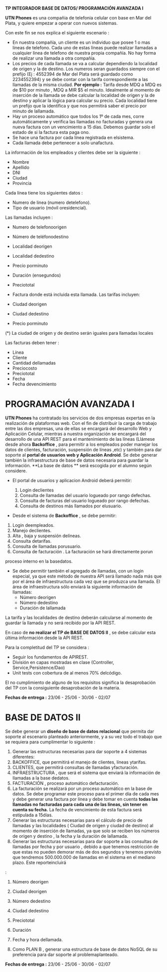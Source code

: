 **TP INTEGRADOR BASE DE DATOS/ PROGRAMACIÓN AVANZADA I**

**UTN Phones** es una compañia de telefonia celular con base en Mar del Plata, y quiere empezar a operar con nuevos sistemas.

Con este fin se nos explica el siguiente escenario :

- En nuestra compañía, un cliente es un individuo que posee 1 o mas lineas de telefono. Cada uno de estas líneas puede realizar llamadas a cualquier linea de telefono de nuestra propia compañía. No hay forma de realizar una llamada a otra compañía.
- Los precios de cada llamada se va a calcular dependiendo la localidad de origen y la de destino. Los numeros seran guardados siempre con el prefijo (Ej : 4552394 de Mar del Plata será guardado como 2234552394) y se debe contar con la tarifa correspondiente a las llamadas de la misma ciudad. **Por ejemplo :** Tarifa desde MDQ a MDQ es de $10 por minuto , MDQ a MIR $5 el minuto. Idealmente al momento de inserción de la llamada se debe calcular la localidad de origen y la de destino y aplicar la lógica para calcular su precio. Cada localidad tiene un prefijo que la identifica y que nos permitirá saber el precio por minuto de lallamada.
- Hay un proceso automático que todos los 1º de cada mes, corre automáticamente y verifica las llamadas no facturadas y genera una nueva factura con un vencimiento a 15 días. Debemos guardar solo el estado de si la factura esta paga ono.
- Se hace una factura por cada línea registrada en elsistema.
- Cada llamada debe pertenecer a solo unafactura.

La información de los empleados y clientes debe ser la siguiente :

- Nombre
- Apellido
- DNI
- Ciudad
- Provincia

Cada línea tiene los siguientes datos :

- Numero de linea (numero detelefono).
- Tipo de usuario (móvil oresidencial).

Las llamadas incluyen :

- Numero de telefonoorigen
- Número de teléfonodestino
- Localidad deorigen
- Localidad dedestino
- Precio porminuto
- Duración (ensegundos)
- Preciototal
- Factura donde está incluida esta llamada. Las tarifas incluyen:

- Ciudad deorigen
- Ciudad dedestino
- Precio porminuto

(\*) La ciudad de origen y de destino serán iguales para llamadas locales

Las facturas deben tener :

- Línea
- Cliente
- Cantidad dellamadas
- Preciocosto
- Preciototal
- Fecha
- Fecha devencimiento

# PROGRAMACIÓN AVANZADA I

**UTN Phones** ha contratado los servicios de dos empresas expertas en la realización de plataformas web. Con el fin de distribuir la carga de trabajo entre las dos empresas, una de ellas se encargará del desarrollo Web y Aplicación Celular, mientras a nuestra organización se encargará del desarrollo de una API REST para el mantenimiento de las líneas (Llámese desde ahora **Backoffice** , para permitir a los empleados poder manejar los datos de clientes, facturación, suspensión de líneas ,etc) y también para dar soporte al **portal de usuarios web y Aplicación Android**. Se debe generar también la infraestructura de base de datos necesaria para guardar la información. **La base de datos ** será escogida por el alumno según considere.

- El portal de usuarios y aplicacion Android deberá permitir:
  1. Login declientes
  2. Consulta de llamadas del usuario logueado por rango defechas.
  3. Consulta de facturas del usuario logueado por rango defechas.
  4. Consulta de destinos más llamados por elusuario.

- Desde el sistema de **Backoffice** , se debe permitir:

1. Login deempleados.
2. Manejo declientes.
3. Alta , baja y suspensión delíneas.
4. Consulta detarifas.
5. Consulta de llamadas porusuario.
6. Consulta de facturación . La facturación se hará directamente porun

proceso interno en la basedatos.

- Se debe permitir también el agregado de llamadas, con un login especial, ya que este método de nuestra API será llamado nada más que por el área de infraestructura cada vez que se produzca una llamada. El área de infraestructura sólo enviará la siguiente información de llamadas:
  - Número deorigen
  - Número dedestino
  - Duración de lallamada

La tarifa y las localidades de destino deberán calcularse al momento de guardar la llamada y no será recibido por la API REST.

En caso de **no realizar el TP de BASE DE DATOS II** , se debe calcular esta última información desde la API REST.

Para la completitud del TP se considera :

- Seguir los fundamentos de APIREST.
- División en capas mostradas en clase (Controller, Service,Persistence/Dao)
- Unit tests con cobertura de al menos 70% delcódigo.

El no cumplimiento de alguno de los requisitos significa la desaprobación del TP con la consiguiente desaprobación de la materia.

**Fechas de entrega :** 23/06 - 25/06 - 30/06 - 02/07

# BASE DE DATOS II

Se debe generar un **diseño de base de datos relacional** que permita dar soporte al escenario planteado anteriormente, y a su vez todo el trabajo que se requiera para cumplimentar lo siguiente :

1. Generar las estructuras necesarias para dar soporte a 4 sistemas diferentes:
  1. BACKOFFICE, que permitirá el manejo de clientes, líneas ytarifas.
  2. CLIENTES, que permitirá consultas de llamadas yfacturación.
  3. INFRAESTRUCTURA , que será el sistema que enviará la información de llamadas a la base dedatos.
  4. FACTURACIÓN , proceso automático defacturación.
2. La facturación se realizará por un proceso automático en la base de datos. Se debe programar este proceso para el primer día de cada mes y debe generar una factura por línea y debe tomar en cuenta **todas las llamadas no facturadas para cada una de las líneas, sin tener en cuenta su fecha.** La fecha de vencimiento de esta factura será estipulada a 15días.
3. Generar las estructuras necesarias para el cálculo de precio de llamadas y las localidades ( Ciudad de origen y ciudad de destino) al momento de inserción de llamadas, ya que solo se reciben los números de origen y destino , la fecha y la duración de lallamada.
4. Generar las estructuras necesarias para dar soporte a las consultas de llamadas por fecha y por usuario , debido a que tenemos restricción de que estas no pueden demorar más de dos segundos y tenemos previsto que tendremos 500.000.000 de llamadas en el sistema en el mediano plazo. Este reporteincluirá

:

1. Número deorigen
2. Ciudad deorigen
3. Número dedestino
4. Ciudad dedestino
5. Preciototal
6. Duración
7. Fecha y hora dellamada.

1. Como PLAN B , generar una estructura de base de datos NoSQL de su preferencia para dar soporte al problemaplanteado.

**Fechas de entrega :** 23/06 - 25/06 - 30/06 - 02/07